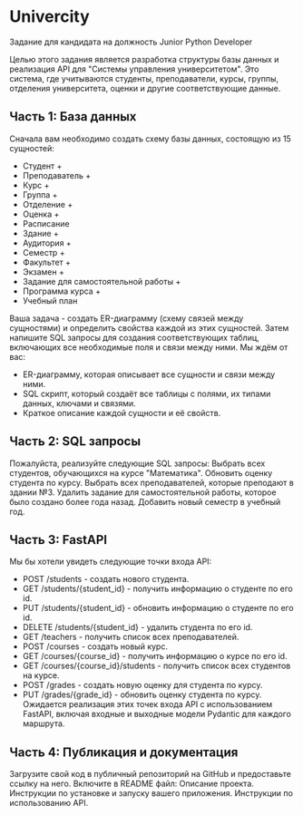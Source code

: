 # Univercity

Задание для кандидата на должность Junior Python Developer

Целью этого задания является разработка структуры базы данных и реализация API для "Системы управления университетом". Это система, где учитываются студенты, преподаватели, курсы, группы, отделения университета, оценки и другие соответствующие данные.

## Часть 1: База данных

Сначала вам необходимо создать схему базы данных, состоящую из 15 сущностей:
 - Студент +
 - Преподаватель +
 - Курс +
 - Группа +
 - Отделение +
 - Оценка +
 - Расписание 
 - Здание +
 - Аудитория +
 - Семестр +
 - Факультет +
 - Экзамен +
 - Задание для самостоятельной работы +
 - Программа курса +
 - Учебный план
 
Ваша задача - создать ER-диаграмму (схему связей между сущностями) и определить свойства каждой из этих сущностей. Затем напишите SQL запросы для создания соответствующих таблиц, включающих все необходимые поля и связи между ними.
Мы ждём от вас:
 - ER-диаграмму, которая описывает все сущности и связи между ними.
 - SQL скрипт, который создаёт все таблицы с полями, их типами данных, ключами и связями.
 - Краткое описание каждой сущности и её свойств.

## Часть 2: SQL запросы
Пожалуйста, реализуйте следующие SQL запросы:
Выбрать всех студентов, обучающихся на курсе "Математика".
Обновить оценку студента по курсу.
Выбрать всех преподавателей, которые преподают в здании №3.
Удалить задание для самостоятельной работы, которое было создано более года назад.
Добавить новый семестр в учебный год.

## Часть 3: FastAPI
Мы бы хотели увидеть следующие точки входа API:
 - POST /students - создать нового студента.
 - GET /students/{student_id} - получить информацию о студенте по его id.
 - PUT /students/{student_id} - обновить информацию о студенте по его id.
 - DELETE /students/{student_id} - удалить студента по его id.
 - GET /teachers - получить список всех преподавателей.
 - POST /courses - создать новый курс.
 - GET /courses/{course_id} - получить информацию о курсе по его id.
 - GET /courses/{course_id}/students - получить список всех студентов на курсе.
 - POST /grades - создать новую оценку для студента по курсу.
 - PUT /grades/{grade_id} - обновить оценку студента по курсу.
Ожидается реализация этих точек входа API с использованием FastAPI, включая входные и выходные модели Pydantic для каждого маршрута.

## Часть 4: Публикация и документация
Загрузите свой код в публичный репозиторий на GitHub и предоставьте ссылку на него. Включите в README файл:
Описание проекта.
Инструкции по установке и запуску вашего приложения.
Инструкции по использованию API.

